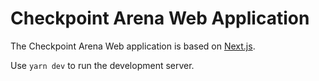 # Checkpoint Arena Web Application

The Checkpoint Arena Web application is based on [Next.js](https://nextjs.org/).

Use `yarn dev` to run the development server.
